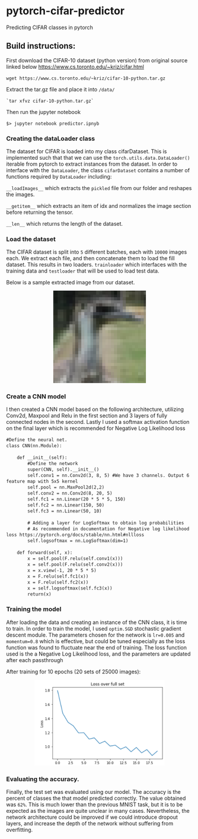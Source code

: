 # pytorch-cifar-predictor
Predicting CIFAR classes in pytorch

## Build instructions:

First download the CIFAR-10 dataset (python version) from original source linked below
https://www.cs.toronto.edu/~kriz/cifar.html

```
wget https://www.cs.toronto.edu/~kriz/cifar-10-python.tar.gz
```

Extract the tar.gz file and place it into `/data/`

```
`tar xfvz cifar-10-python.tar.gz`
```

Then run the jupyter notebook
```
$> jupyter notebook predictor.ipnyb
```

### Creating the dataLoader class

The dataset for CIFAR is loaded into my class cifarDataset. This is implemented such that that we can use the `torch.utils.data.DataLoader()` iterable from pytorch to extract instances from the dataset. In order to interface with the` DataLoader`, the class `cifarDataset` contains a number of functions required by `DataLoader` including:

`__loadImages__` which extracts the `pickled` file from our folder and reshapes the images.

`__getitem__` which extracts an item of idx and normalizes the image section before returning the tensor.

`__len__` which returns the length of the dataset.

### Load the dataset

The CIFAR dataset is split into `5` different batches, each with `10000` images each. We extract each file, and then concatenate them to load the fill dataset. This results in two loaders. `trainloader` which interfaces with the training data and `testloader` that will be used to load test data.

Below is a sample extracted image from our dataset.
<p align="center">
  <img width="250"  src="./bird.png">
</p>

### Create a CNN model

I then created a CNN model based on the following architecture, utilizing Conv2d, Maxpool and Relu in the first section and 3 layers of fully connected nodes in the second. Lastly I used a softmax activation function on the final layer which is recommended for Negative Log Likelihood loss

```
#Define the neural net.
class CNN(nn.Module):

    def __init__(self):
        #Define the network
        super(CNN, self).__init__()
        self.conv1 = nn.Conv2d(3, 8, 5) #We have 3 channels. Output 6 feature map with 5x5 kernel
        self.pool = nn.MaxPool2d(2,2)
        self.conv2 = nn.Conv2d(8, 20, 5)
        self.fc1 = nn.Linear(20 * 5 * 5, 150)
        self.fc2 = nn.Linear(150, 50)
        self.fc3 = nn.Linear(50, 10)

        # Adding a layer for LogSoftmax to obtain log probabilities
        # As recommended in documentation for Negative log likelihood loss https://pytorch.org/docs/stable/nn.html#nllloss
        self.logsoftmax = nn.LogSoftmax(dim=1)

    def forward(self, x):
        x = self.pool(F.relu(self.conv1(x)))
        x = self.pool(F.relu(self.conv2(x)))
        x = x.view(-1, 20 * 5 * 5)
        x = F.relu(self.fc1(x))
        x = F.relu(self.fc2(x))
        x = self.logsoftmax(self.fc3(x))
        return(x)
```

### Training the model

After loading the data and creating an instance of the CNN class, it is time to train. In order to train the model, I used `optim.SGD` stochastic gradient descent module. The parameters chosen for the network is `lr=0.005` and `momentum=0.8` which is effective, but could be tuned especially as the loss function was found to fluctuate near the end of training. The loss function used is the a Negative Log Likelihood loss, and the parameters are updated after each passthrough

After training for 10 epochs (20 sets of 25000 images):
<p align="center">
  <img width="350"  src="./loss.png">
</p>


### Evaluating the accuracy.

Finally, the test set was evaluated using our model. The accuracy is the percent of classes the that model predicted correctly. The value obtained was `62%`. This is much lower than the previous MNIST task, but it is to be expected as the images are quite unclear in many cases. Nevertheless, the network architecture could be improved if we could introduce dropout layers, and increase the depth of the network without suffering from overfitting.
